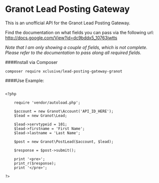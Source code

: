 # Granot Lead Posting Gateway

This is an unofficial API for the Granot Lead Posting Gateway. 

Find the documentation on what fields you can pass via the following url: 
http://docs.google.com/View?id=dc9bddx5_10763jwtts

*Note that I am only showing a couple of fields, which is not complete. Please refer to the documentation to pass along all required fields.*

####Install via Composer
```
composer require xclusive/lead-posting-gateway-granot
```

####Use Example:

```

<?php

    require 'vendor/autoload.php';

    $account = new Granot\Account('API_ID_HERE');
    $lead = new Granot\Lead;

    $lead->servtypeid = 101;
    $lead->firstname = 'First Name';
    $lead->lastname = 'Last Name';

    $post = new Granot\PostLead($account, $lead);

    $response = $post->submit();

    print '<pre>';
    print_r($response);
    print '</pre>';
    
?>
    
```
